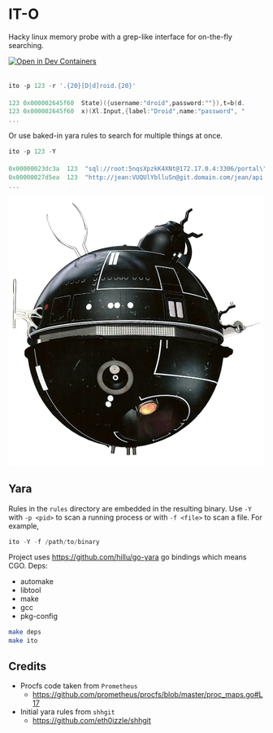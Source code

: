 # IT-O

Hacky linux memory probe with a grep-like interface for on-the-fly searching.

[![Open in Dev Containers](https://img.shields.io/static/v1?label=Dev%20Containers&message=Open&color=blue&logo=visualstudiocode)](https://vscode.dev/redirect?url=vscode://ms-vscode-remote.remote-containers/cloneInVolume?url=https://github.com/audibleblink/it-o)

```go

ito -p 123 -r '.{20}[D|d]roid.{20}'

123	0x000002645f60	State)({username:"droid",password:""}),t=b(d.
123	0x000002645f60	x)(Xl.Input,{label:"Droid",name:"password", "
...
```

Or use baked-in yara rules to search for multiple things at once.
```go
ito -p 123 -Y

0x00000023dc3a  123  "sql://root:5nqsXpzkK4XNt@172.17.0.4:3306/portal\""        username_and_password_in_uri
0x00000027d5ea  123  "http://jean:VUQUlYblluSn@git.domain.com/jean/api.git"     username_and_password_in_uri
...
```

<img src="ito.webp" />

## Yara

Rules in the `rules` directory are embedded in the resulting binary. Use `-Y`
with `-p <pid>` to scan a running process or with `-f <file>` to scan a file.
For example,

```go
ito -Y -f /path/to/binary
```

Project uses https://github.com/hillu/go-yara go bindings which means CGO.
Deps:
  - automake
  - libtool
  - make
  - gcc
  - pkg-config

```sh
make deps
make ito
```

## Credits

- Procfs code taken from `Prometheus`
  - https://github.com/prometheus/procfs/blob/master/proc_maps.go#L17
- Initial yara rules from  `shhgit`
  - https://github.com/eth0izzle/shhgit
